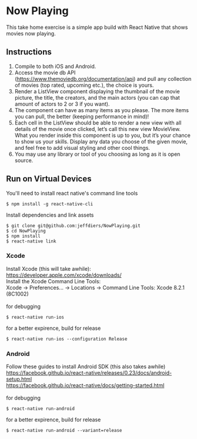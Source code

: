 # Now Playing

This take home exercise is a simple app build with React Native that shows movies now playing.

## Instructions

1. Compile to both iOS and Android. 
2. Access the movie db API (https://www.themoviedb.org/documentation/api) and pull any collection of movies (top rated, upcoming etc.), the choice is yours. 
3. Render a ListView component displaying the thumbnail of the movie picture, the title, the creators, and the main actors (you can cap that amount of actors to 2 or 3 if you want). 
4. The component can have as many items as you please. The more items you can pull, the better (keeping performance in mind)! 
5. Each cell in the ListView should be able to render a new view with all details of the movie once clicked, let’s call this new view MovieView. What you render inside this component is up to you, but it’s your chance to show us your skills. Display any data you choose of the given movie, and feel free to add visual styling and other cool things. 
6. You may use any library or tool of you choosing as long as it is open source.

## Run on Virtual Devices
You'll need to install react native's command line tools
```
$ npm install -g react-native-cli
```
Install dependencies and link assets
```
$ git clone git@github.com:jeffdiers/NowPlaying.git
$ cd NowPlaying
$ npm install
$ react-native link
```
### Xcode
Install Xcode (this will take awhile):
<br/>
https://developer.apple.com/xcode/downloads/
<br/>
Install the Xcode Command Line Tools:
<br/>
Xcode -> Preferences... -> Locations -> Command Line Tools: Xcode 8.2.1 (8C1002)
<br/>
<br/>
for debugging
```
$ react-native run-ios 
```
for a better expirence, build for release
```
$ react-native run-ios --configuration Release
```
### Android
Follow these guides to install Android SDK (this also takes awhile)
<br/>
https://facebook.github.io/react-native/releases/0.23/docs/android-setup.html <br />
https://facebook.github.io/react-native/docs/getting-started.html
<br/>
<br/>
for debugging
```
$ react-native run-android
```
for a better expirence, build for release
```
$ react-native run-android --variant=release
```
